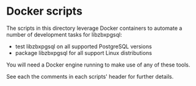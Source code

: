 # Docker scripts

The scripts in this directory leverage Docker containers to automate a number of
development tasks for libzbxpgsql:

 * test libzbxpgsql on all supported PostgreSQL versions
 * package libzbxpgsql for all support Linux distributions

You will need a Docker engine running to make use of any of these tools.

See each the comments in each scripts' header for further details.
